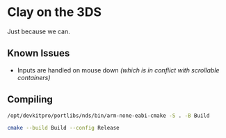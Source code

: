 # Clay on the 3DS

Just because we can.

## Known Issues

- Inputs are handled on mouse down _(which is in conflict with scrollable containers)_

## Compiling

```bash
/opt/devkitpro/portlibs/nds/bin/arm-none-eabi-cmake -S . -B Build

cmake --build Build --config Release
```
